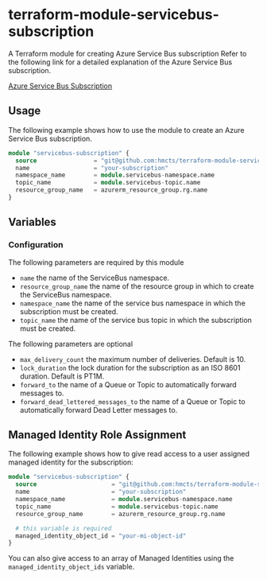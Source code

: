 # terraform-module-servicebus-subscription

A Terraform module for creating Azure Service Bus subscription
Refer to the following link for a detailed explanation of the Azure Service Bus subscription.

[Azure Service Bus Subscription](https://docs.microsoft.com/en-us/azure/service-bus-messaging/service-bus-queues-topics-subscriptions)

## Usage

The following example shows how to use the module to create an Azure Service Bus subscription. 

```terraform
module "servicebus-subscription" {
  source                = "git@github.com:hmcts/terraform-module-servicebus-subscription?ref=master"
  name                  = "your-subscription"
  namespace_name        = module.servicebus-namespace.name
  topic_name            = module.servicebus-topic.name
  resource_group_name   = azurerm_resource_group.rg.name
}
```

## Variables

### Configuration

The following parameters are required by this module

- `name` the name of the ServiceBus namespace.
- `resource_group_name` the name of the resource group in which to create the ServiceBus namespace.
- `namespace_name` the name of the service bus namespace in which the subscription must be created.
- `topic_name` the name of the service bus topic in which the subscription must be created.

The following parameters are optional

- `max_delivery_count` the maximum number of deliveries. Default is 10.
- `lock_duration` the lock duration for the subscription as an ISO 8601 duration. Default is PT1M.
- `forward_to` the name of a Queue or Topic to automatically forward messages to.
- `forward_dead_lettered_messages_to` the name of a Queue or Topic to automatically forward Dead Letter messages to.

## Managed Identity Role Assignment

The following example shows how to give read access to a user assigned managed identity for the subscription:

```terraform
module "servicebus-subscription" {
  source                     = "git@github.com:hmcts/terraform-module-servicebus-subscription?ref=master"
  name                       = "your-subscription"
  namespace_name             = module.servicebus-namespace.name
  topic_name                 = module.servicebus-topic.name
  resource_group_name        = azurerm_resource_group.rg.name

  # this variable is required
  managed_identity_object_id = "your-mi-object-id"
}
```

You can also give access to an array of Managed Identities using the `managed_identity_object_ids` variable.